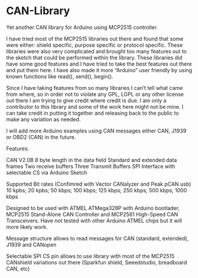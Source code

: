 CAN-Library
===========

Yet another CAN library for Arduino using MCP2515 controller.

I have tried most of the MCP2515 libraries out there and found that some were either: shield specific, purpose specific or protocol specific. These libraries were also very complicated and brought too many features out to the sketch that could be performed within the library.  These libraries did have some good features and I have tried to take the best features out there and put them here. I have also made it more “Arduino” user friendly by using known functions like read(), send(), begin(). 

Since I have taking features from so many libraries I can’t tell what came from where, so in order not to violate any GPL,  LGPL or any other license out there I am trying to give credit where credit is due. I am only a contributor to this library and some of the work here might not be mine. I can take credit in putting it together and releasing back to the public to make any variation as needed.

I will add more Arduino examples using CAN messages either CAN, J1939 or OBD2 (CAN) in the future. 
 
 
Features:

CAN V2.0B
8 byte length in the data field
Standard and extended data frames
Two receive buffers
Three Transmit Buffers
SPI Interface with selectable CS via Arduino Sketch

Supported Bit rates (Confimred with Vector CANalyzer and Peak pCAN usb) 
10 kpbs; 20 kpbs; 50 kbps; 100 kbps; 125 kbps; 250 kbps; 500 kbps; 1000 kbps

Designed to be used with ATMEL ATMega328P with Arduino bootlader, MCP2515 Stand-Alone CAN Controller and MCP2561 High-Speed CAN Transceivers. Have not tested with other Arduino ATMEL chips but it will more likely work.

Message structure allows to read messages for CAN (standard, extended), J1939 and CANopen

Selectable SPI CS pin allows to use library with most of the MCP2515 CANshield variations out there (Sparkfun shield, Seeedstudio, breadboard CAN, etc)


